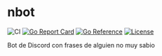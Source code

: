# nbot

![CI](https://github.com/milgradesec/nbot/workflows/CI/badge.svg)
[![Go Report Card](https://goreportcard.com/badge/milgradesec/nbot)](https://goreportcard.com/badge/github.com/milgradesec/nbot)
[![Go Reference](https://pkg.go.dev/badge/github.com/milgradesec/nbot.svg)](https://pkg.go.dev/github.com/milgradesec/nbot)
[![License](https://img.shields.io/badge/License-Apache%202.0-blue.svg)](https://github.com/milgradesec/ddns/blob/master/LICENSE)

Bot de Discord con frases de alguien no muy sabio
